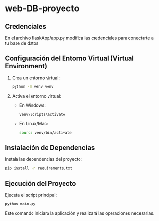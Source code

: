 # web-DB-proyecto
## Credenciales
En el archivo flaskApp/app.py modifica las credenciales para conectarte a tu base de datos

## Configuración del Entorno Virtual (Virtual Environment)

1. Crea un entorno virtual:

    ```bash
    python -m venv venv
    ```

2. Activa el entorno virtual:

    - En Windows:

        ```bash
        venv\Scripts\activate
        ```

    - En Linux/Mac:

        ```bash
        source venv/bin/activate
        ```

## Instalación de Dependencias

Instala las dependencias del proyecto:

```bash
pip install -r requirements.txt
```

## Ejecución del Proyecto

Ejecuta el script principal:

```bash
python main.py
```

Este comando iniciará la aplicación y realizará las operaciones necesarias.


